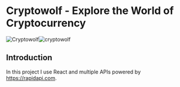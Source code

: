 # Cryptowolf - Explore the World of Cryptocurrency

![Cryptowolf]()![cryptowolf](https://user-images.githubusercontent.com/60442686/212491986-40c78ada-3be6-479a-98d4-856c1823cd37.png)


## Introduction

In this project I use React and multiple APIs powered by https://rapidapi.com.


